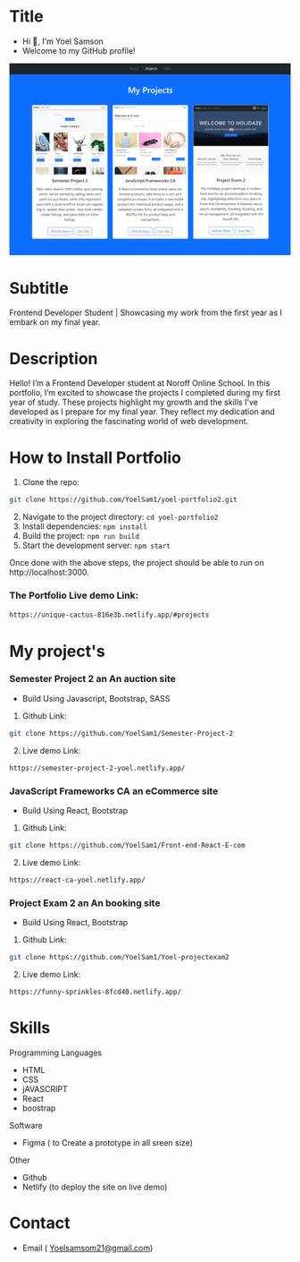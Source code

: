 # Title

- Hi 👋, I'm Yoel Samson
- Welcome to my GitHub profile!

![Portfolio Webpage](src/Assets/images/Portfolio2-webpage.png)



# Subtitle

Frontend Developer Student | Showcasing my work from the first year as I embark on my final year.

# Description

Hello! I’m a Frontend Developer student at Noroff Online School. In this portfolio, I’m excited to showcase the projects I completed during my first year of study. These projects highlight my growth and the skills I've developed as I prepare for my final year. They reflect my dedication and creativity in exploring the fascinating world of web development.

# How to Install Portfolio 

1. Clone the repo:

```bash
git clone https://github.com/YoelSam1/yoel-portfolio2.git

```
2. Navigate to the project directory: `cd yoel-portfolio2`
3. Install dependencies: `npm install`
4. Build the project: `npm run build`
5. Start the development server: `npm start`

Once done with the above steps, the project should be able to run on http://localhost:3000.

### The Portfolio Live demo Link:

```bash
https://unique-cactus-816e3b.netlify.app/#projects
```

# My project's

### Semester Project 2 an An auction site 
  - Build Using Javascript, Bootstrap, SASS

1. Github Link:

```bash
git clone https://github.com/YoelSam1/Semester-Project-2

```

2. Live demo Link:

```bash
https://semester-project-2-yoel.netlify.app/
```

### JavaScript Frameworks CA an eCommerce site 
  - Build Using React, Bootstrap

1. Github Link:

```bash
git clone https://github.com/YoelSam1/Front-end-React-E-com

```

2. Live demo Link:

```bash
https://react-ca-yoel.netlify.app/
```

### Project Exam 2 an An booking site 
  - Build Using React, Bootstrap

1. Github Link:

```bash
git clone https://github.com/YoelSam1/Yoel-projectexam2

```

2. Live demo Link:

```bash
https://funny-sprinkles-8fcd40.netlify.app/
```


# Skills

Programming Languages

- HTML
- CSS
- jAVASCRIPT
- React
- boostrap

Software

- Figma ( to Create a prototype in all sreen size)

Other

- Github
- Netlify (to deploy the site on live demo)

# Contact

- Email ( Yoelsamsom21@gmail.com)
